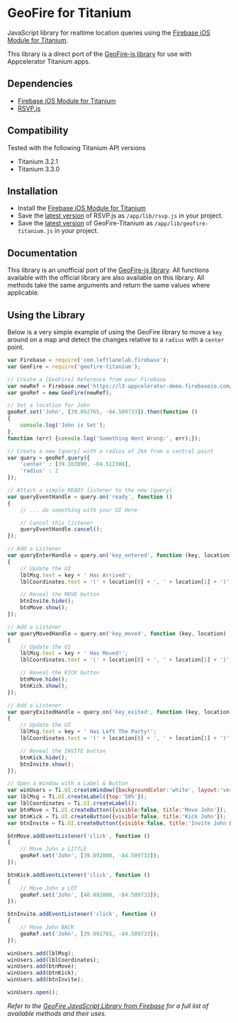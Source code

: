 # GeoFire for Titanium #

JavaScript library for realtime location queries using the [Firebase iOS Module for Titanium](https://github.com/LeftLaneLab/firebase-titanium).

This library is a direct port of the [GeoFire-js library](https://github.com/firebase/geofire-js) for use with Appcelerator Titanium apps.

## Dependencies ##

- [Firebase iOS Module for Titanium](https://github.com/LeftLaneLab/firebase-titanium)
- [RSVP.js](http://rsvpjs-builds.s3.amazonaws.com/rsvp-latest.js)

## Compatibility ##

Tested with the following Titanium API versions

- Titanium 3.2.1
- Titanium 3.3.0

## Installation ##

- Install the [Firebase iOS Module for Titanium](https://github.com/LeftLaneLab/firebase-titanium)
- Save the [latest version](http://rsvpjs-builds.s3.amazonaws.com/rsvp-latest.js) of RSVP.js as `/app/lib/rsvp.js` in your project.
- Save the [latest version](https://github.com/LeftLaneLab/geofire-titanium/releases) of GeoFire-Titanium as `/app/lib/geofire-titanium.js` in your project.

## Documentation ##

This library is an unofficial port of the [GeoFire-js library](https://github.com/firebase/geofire-js). All functions available with the official library are also available on this library. All methods take the same arguments and return the same values where applicable.

## Using the Library ##

Below is a very simple example of using the GeoFire library to move a `key` around on a map and detect the changes relative to a `radius` with a `center` point.

```JavaScript
var Firebase = require('com.leftlanelab.firebase');
var GeoFire = require('geofire-titanium');

// Create a [GeoFire] Reference from your Firebase
var newRef = Firebase.new('https://l3-appcelerator-demo.firebaseio.com/geofire');
var geoRef = new GeoFire(newRef);

// Set a location for John
geoRef.set('John', [39.092765, -84.509733]).then(function ()
{
	console.log('John is Set');
},
function (err) {console.log('Something Went Wrong:', err);});

// Create a new [query] with a radius of 2km from a central point
var query = geoRef.query({
	'center' : [39.103090, -84.512308],
	'radius' : 2
});

// Attach a simple READY listener to the new [query]
var queryEventHandle = query.on('ready', function ()
{
	// ... do something with your UI Here

	// Cancel this listener
	queryEventHandle.cancel();
});

// Add a Listener
var queryEnterHandle = query.on('key_entered', function (key, location)
{
	// Update the UI
	lblMsg.text = key + ' Has Arrived';
	lblCoordinates.text = '(' + location[0] + ', ' + location[1] + ')';

	// Reveal the MOVE button
	btnInvite.hide();
	btnMove.show();
});

// Add a Listener
var queryMovedHandle = query.on('key_moved', function (key, location)
{
	// Update the UI
	lblMsg.text = key + ' Has Moved!';
	lblCoordinates.text = '(' + location[0] + ', ' + location[1] + ')';

	// Reveal the KICK button
	btnMove.hide();
	btnKick.show();
});

// Add a Listener
var queryExitedHandle = query.on('key_exited', function (key, location)
{
	// Update the UI
	lblMsg.text = key + ' Has Left The Party!';
	lblCoordinates.text = '(' + location[0] + ', ' + location[1] + ')';

	// Reveal the INVITE button
	btnKick.hide();
	btnInvite.show();
});

// Open a Window with a Label & Button
var winUsers = Ti.UI.createWindow({backgroundColor:'white', layout:'vertical'});
var lblMsg = Ti.UI.createLabel({top:'50%'});
var lblCoordinates = Ti.UI.createLabel();
var btnMove = Ti.UI.createButton({visible:false, title:'Move John'});
var btnKick = Ti.UI.createButton({visible:false, title:'Kick John'});
var btnInvite = Ti.UI.createButton({visible:false, title:'Invite John Back'});

btnMove.addEventListener('click', function ()
{
	// Move John a LITTLE
	geoRef.set('John', [39.092800, -84.509733]);
});

btnKick.addEventListener('click', function ()
{
	// Move John a LOT
	geoRef.set('John', [40.092800, -84.509733]);
});

btnInvite.addEventListener('click', function ()
{
	// Move John BACK
	geoRef.set('John', [39.092765, -84.509733]);
});

winUsers.add(lblMsg);
winUsers.add(lblCoordinates);
winUsers.add(btnMove);
winUsers.add(btnKick);
winUsers.add(btnInvite);

winUsers.open();
```

*Refer to the [GeoFire JavaScript Library from Firebase](https://github.com/firebase/geofire-js) for a full list of available methods and their uses.*